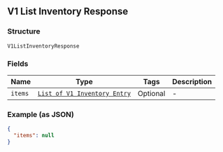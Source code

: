 ## V1 List Inventory Response

### Structure

`V1ListInventoryResponse`

### Fields

| Name | Type | Tags | Description |
|  --- | --- | --- | --- |
| `items` | [`List of V1 Inventory Entry`]($m/V1InventoryEntry) | Optional | - |

### Example (as JSON)

```json
{
  "items": null
}
```

